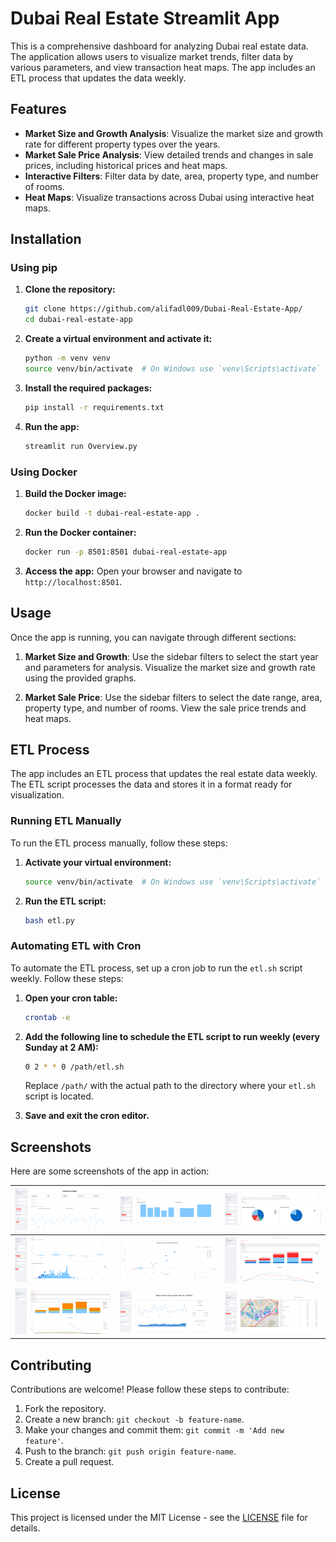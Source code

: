 # Dubai Real Estate Streamlit App

This is a comprehensive dashboard for analyzing Dubai real estate data. The application allows users to visualize market trends, filter data by various parameters, and view transaction heat maps. The app includes an ETL process that updates the data weekly.

## Features

- **Market Size and Growth Analysis**: Visualize the market size and growth rate for different property types over the years.
- **Market Sale Price Analysis**: View detailed trends and changes in sale prices, including historical prices and heat maps.
- **Interactive Filters**: Filter data by date, area, property type, and number of rooms.
- **Heat Maps**: Visualize transactions across Dubai using interactive heat maps.

## Installation

### Using pip

1. **Clone the repository:**

    ```bash
    git clone https://github.com/alifadl009/Dubai-Real-Estate-App/
    cd dubai-real-estate-app
    ```

2. **Create a virtual environment and activate it:**

    ```bash
    python -m venv venv
    source venv/bin/activate  # On Windows use `venv\Scripts\activate`
    ```

3. **Install the required packages:**

    ```bash
    pip install -r requirements.txt
    ```

4. **Run the app:**

    ```bash
    streamlit run Overview.py
    ```

### Using Docker

1. **Build the Docker image:**

    ```bash
    docker build -t dubai-real-estate-app .
    ```

2. **Run the Docker container:**

    ```bash
    docker run -p 8501:8501 dubai-real-estate-app
    ```

3. **Access the app:**
    Open your browser and navigate to `http://localhost:8501`.

## Usage

Once the app is running, you can navigate through different sections:

1. **Market Size and Growth**: Use the sidebar filters to select the start year and parameters for analysis. Visualize the market size and growth rate using the provided graphs.

2. **Market Sale Price**: Use the sidebar filters to select the date range, area, property type, and number of rooms. View the sale price trends and heat maps.

## ETL Process

The app includes an ETL process that updates the real estate data weekly. The ETL script processes the data and stores it in a format ready for visualization.

### Running ETL Manually

To run the ETL process manually, follow these steps:

1. **Activate your virtual environment:**

    ```bash
    source venv/bin/activate  # On Windows use `venv\Scripts\activate`
    ```

2. **Run the ETL script:**

    ```bash
    bash etl.py
    ```

### Automating ETL with Cron

To automate the ETL process, set up a cron job to run the `etl.sh` script weekly. Follow these steps:

1. **Open your cron table:**

    ```bash
    crontab -e
    ```

2. **Add the following line to schedule the ETL script to run weekly (every Sunday at 2 AM):**

    ```bash
    0 2 * * 0 /path/etl.sh
    ```

   Replace `/path/` with the actual path to the directory where your `etl.sh` script is located.

3. **Save and exit the cron editor.**

## Screenshots

Here are some screenshots of the app in action:

| ![Overview 1](static/1.png) | ![Overview 2](static/2.png) | ![Overview 3](static/3.png) |
|----------------------------------|----------------------------------|----------------------------------|
| ![Overview 4](static/4.png) | ![Overview 5](static/5.png) | ![Overview 6](static/6.png) |
| ![Overview 7](static/7.png) | ![Overview 8](static/8.png) | ![Overview 9](static/9.png) |

## Contributing

Contributions are welcome! Please follow these steps to contribute:

1. Fork the repository.
2. Create a new branch: `git checkout -b feature-name`.
3. Make your changes and commit them: `git commit -m 'Add new feature'`.
4. Push to the branch: `git push origin feature-name`.
5. Create a pull request.

## License

This project is licensed under the MIT License - see the [LICENSE](LICENSE) file for details.
